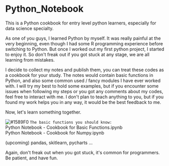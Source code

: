 # Python_Notebook
This is a Python cookbook for entry level python learners, especially for data science specialty.

As one of you guys, I learned Python by myself. It was really painful at the very beginning, even though I had some R programming experience before switching to Python. But once I worked out my first python project, I started to enjoy it. So don't freak out if you got stuck at any stage, we are all learning from mistakes. 

I decide to collect my notes and publish them, you can treat these codes as a cookbook for your study. The notes would contain basic functions in Python, and also some common used / fancy modules I have ever worked with. I will try my best to hold some examples, but if you encounter some issues when following my steps or you got any comments about my codes, feel free to interact with me. I don't plan to teach anything to you, but if you found my work helps you in any way, it would be the best feedback to me.

Now, let's learn something together. 

 ![#1589F0](https://placehold.it/15/1589F0/000000?text=+) `The basic functions you should know:`     
 	Python Notebook - Cookbook for Basic Functions.ipynb      
  Python Notebook - Cookbook for Numpy.ipynb
   


(upcoming) 
pandas, 
skitlearn,
pycharts
...




Again, don't freak out when you got stuck, it's common for programmers. Be patient, and have fun.
